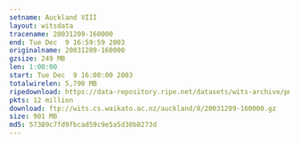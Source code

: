 ```yaml
---
setname: Auckland VIII
layout: witsdata
tracename: 20031209-160000
end: Tue Dec  9 16:59:59 2003
originalname: 20031209-160000
gzsize: 249 MB
len: 1:00:00
start: Tue Dec  9 16:00:00 2003
totalwirelen: 5,790 MB
ripedownload: https://data-repository.ripe.net/datasets/wits-archive/pma/long/auck/8//20031209-160000.gz
pkts: 12 million
download: ftp://wits.cs.waikato.ac.nz/auckland/8/20031209-160000.gz
size: 901 MB
md5: 57389c7fd9fbcad59c9e5a5d30b8273d
---
```

